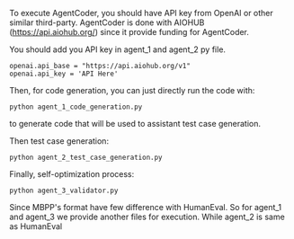 To execute AgentCoder, you should have API key from OpenAI or other similar third-party. AgentCoder is done with AIOHUB (https://api.aiohub.org/) since it provide funding for AgentCoder.

You should add you API key in agent_1 and agent_2 py file.

```
openai.api_base = "https://api.aiohub.org/v1"
openai.api_key = 'API Here'
```

Then, for code generation, you can just directly run the code with:
```
python agent_1_code_generation.py
```
to generate code that will be used to assistant test case generation.

Then test case generation:
```
python agent_2_test_case_generation.py
```

Finally, self-optimization process:

```
python agent_3_validator.py
```

Since MBPP's format have few difference with HumanEval.
So for agent_1 and agent_3 we provide another files for execution. While agent_2 is same as HumanEval